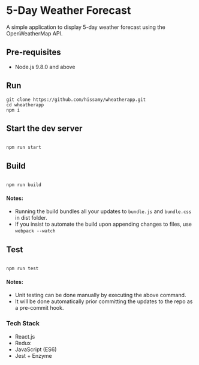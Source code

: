 

# 5-Day Weather Forecast
A simple application to display 5-day weather forecast using the OpenWeatherMap API. 



## Pre-requisites
* Node.js 9.8.0 and above

## Run
```
git clone https://github.com/hissamy/wheatherapp.git
cd wheatherapp
npm i
```


## Start the dev server
```

npm run start

```

## Build
```

npm run build

```

#### Notes:
* Running the build bundles all your updates to ```bundle.js``` and ```bundle.css``` in dist folder.
* If you insist to automate the build upon appending changes to files, use ```webpack --watch```

## Test
```

npm run test

```

#### Notes:
* Unit testing can be done manually by executing the above command.
* It will be done automatically prior committing the updates to the repo as a pre-commit hook.



### Tech Stack

* React.js
* Redux
* JavaScript (ES6)
* Jest + Enzyme


